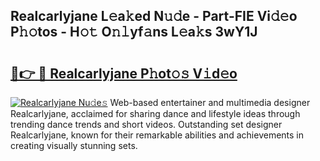 ## Realcarlyjane L𝚎a𝚔ed N𝚞𝚍e - Part-FIE Vi𝚍𝚎o P𝚑𝚘tos - H𝚘𝚝 O𝚗𝚕yf𝚊ns L𝚎a𝚔s 3wY1J

# <h2><a href="http://kf6tmxy.oniu.top/?m=Realcarlyjane">🔗👉 🔴 Realcarlyjane P𝚑ot𝚘𝚜 V𝚒d𝚎o</a></h2>

[![Realcarlyjane Nu𝚍e𝚜](https://i.imgur.com/0qMVB7G.gif)](http://kf6tmxy.oniu.top/?m=Realcarlyjane)
Web-based entertainer and multimedia designer Realcarlyjane, acclaimed for sharing dance and lifestyle ideas through trending dance trends and short videos. Outstanding set designer Realcarlyjane, known for their remarkable abilities and achievements in creating visually stunning sets.  

